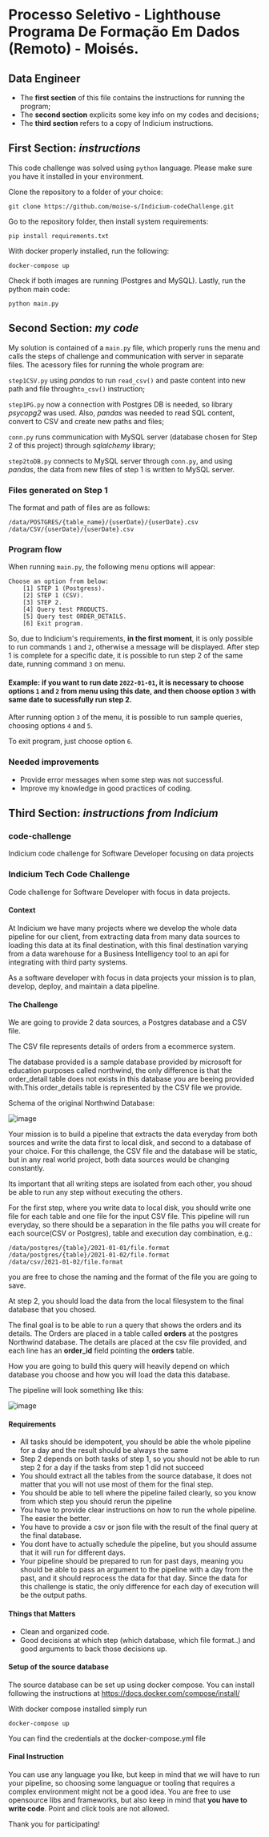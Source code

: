 # Processo Seletivo - Lighthouse Programa De Formação Em Dados (Remoto) - Moisés.

## Data Engineer

- The **first section** of this file contains the instructions for running the program;
- The **second section** explicits some key info on my codes and decisions;
- The **third section** refers to a copy of Indicium instructions.

## **First Section:** _instructions_

This code challenge was solved using `python` language. Please make sure you have it installed in your environment.

Clone the repository to a folder of your choice:

```
git clone https://github.com/moise-s/Indicium-codeChallenge.git
```

Go to the repository folder, then install system requirements:

```
pip install requirements.txt
```

With docker properly installed, run the following:

```
docker-compose up
```

Check if both images are running (Postgres and MySQL).
Lastly, run the python main code:

```
python main.py
```

## **Second Section:** _my code_

My solution is contained of a `main.py` file, which properly runs the menu and calls the steps of challenge and communication with server in separate files.
The acessory files for running the whole program are:

`step1CSV.py` using _pandas_ to run `read_csv()` and paste content into new path and file through`to_csv()` instruction;

`step1PG.py` now a connection with Postgres DB is needed, so library _psycopg2_ was used. Also, _pandas_ was needed to read SQL content, convert to CSV and create new paths and files;

`conn.py` runs communication with MySQL server (database chosen for Step 2 of this project) through _sqlalchemy_ library;

`step2toDB.py` connects to MySQL server through `conn.py`, and using _pandas_, the data from new files of step 1 is written to MySQL server.

### Files generated on Step 1

The format and path of files are as follows:

```
/data/POSTGRES/{table_name}/{userDate}/{userDate}.csv
/data/CSV/{userDate}/{userDate}.csv
```

### Program flow

When running `main.py`, the following menu options will appear:

```
Choose an option from below:
    [1] STEP 1 (Postgress).
    [2] STEP 1 (CSV).
    [3] STEP 2.
    [4] Query test PRODUCTS.
    [5] Query test ORDER_DETAILS.
    [6] Exit program.
```

So, due to Indicium's requirements, **in the first moment**, it is only possible to run commands `1` and `2`, otherwise a message will be displayed.
After step 1 is complete for a specific date, it is possible to run step 2 of the same date, running command `3` on menu.

#### **Example:** if you want to run date `2022-01-01`, it is necessary to choose options `1` and `2` from menu using this date, and then choose option `3` with same date to sucessfully run step 2.

After running option `3` of the menu, it is possible to run sample queries, choosing options `4` and `5`.

To exit program, just choose option `6`.

### Needed improvements

- Provide error messages when some step was not successful.
- Improve my knowledge in good practices of coding.

## **Third Section:** _instructions from Indicium_

### code-challenge

Indicium code challenge for Software Developer focusing on data projects

### Indicium Tech Code Challenge

Code challenge for Software Developer with focus in data projects.

#### Context

At Indicium we have many projects where we develop the whole data pipeline for our client, from extracting data from many data sources to loading this data at its final destination, with this final destination varying from a data warehouse for a Business Intelligency tool to an api for integrating with third party systems.

As a software developer with focus in data projects your mission is to plan, develop, deploy, and maintain a data pipeline.

#### The Challenge

We are going to provide 2 data sources, a Postgres database and a CSV file.

The CSV file represents details of orders from a ecommerce system.

The database provided is a sample database provided by microsoft for education purposes called northwind, the only difference is that the order_detail table does not exists in this database you are beeing provided with.This order_details table is represented by the CSV file we provide.

Schema of the original Northwind Database:

![image](https://user-images.githubusercontent.com/49417424/105997621-9666b980-608a-11eb-86fd-db6b44ece02a.png)

Your mission is to build a pipeline that extracts the data everyday from both sources and write the data first to local disk, and second to a database of your choice. For this challenge, the CSV file and the database will be static, but in any real world project, both data sources would be changing constantly.

Its important that all writing steps are isolated from each other, you shoud be able to run any step without executing the others.

For the first step, where you write data to local disk, you should write one file for each table and one file for the input CSV file. This pipeline will run everyday, so there should be a separation in the file paths you will create for each source(CSV or Postgres), table and execution day combination, e.g.:

```
/data/postgres/{table}/2021-01-01/file.format
/data/postgres/{table}/2021-01-02/file.format
/data/csv/2021-01-02/file.format
```

you are free to chose the naming and the format of the file you are going to save.

At step 2, you should load the data from the local filesystem to the final database that you chosed.

The final goal is to be able to run a query that shows the orders and its details. The Orders are placed in a table called **orders** at the postgres Northwind database. The details are placed at the csv file provided, and each line has an **order_id** field pointing the **orders** table.

How you are going to build this query will heavily depend on which database you choose and how you will load the data this database.

The pipeline will look something like this:

![image](https://user-images.githubusercontent.com/49417424/105993225-e2aefb00-6084-11eb-96af-3ec3716b151a.png)

#### Requirements

- All tasks should be idempotent, you should be able the whole pipeline for a day and the result should be always the same
- Step 2 depends on both tasks of step 1, so you should not be able to run step 2 for a day if the tasks from step 1 did not succeed
- You should extract all the tables from the source database, it does not matter that you will not use most of them for the final step.
- You should be able to tell where the pipeline failed clearly, so you know from which step you should rerun the pipeline
- You have to provide clear instructions on how to run the whole pipeline. The easier the better.
- You have to provide a csv or json file with the result of the final query at the final database.
- You dont have to actually schedule the pipeline, but you should assume that it will run for different days.
- Your pipeline should be prepared to run for past days, meaning you should be able to pass an argument to the pipeline with a day from the past, and it should reprocess the data for that day. Since the data for this challenge is static, the only difference for each day of execution will be the output paths.

#### Things that Matters

- Clean and organized code.
- Good decisions at which step (which database, which file format..) and good arguments to back those decisions up.

#### Setup of the source database

The source database can be set up using docker compose.
You can install following the instructions at
https://docs.docker.com/compose/install/

With docker compose installed simply run

```
docker-compose up
```

You can find the credentials at the docker-compose.yml file

#### Final Instruction

You can use any language you like, but keep in mind that we will have to run your pipeline, so choosing some languague or tooling that requires a complex environment might not be a good idea.
You are free to use opensource libs and frameworks, but also keep in mind that **you have to write code**. Point and click tools are not allowed.

Thank you for participating!
